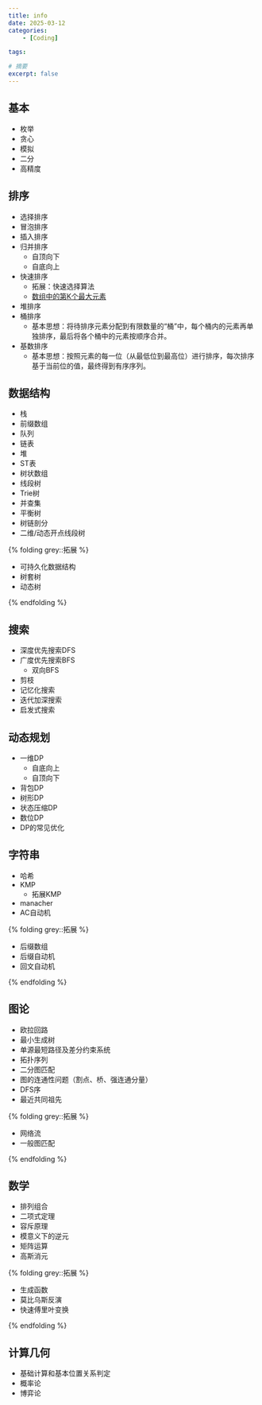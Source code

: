 ```yaml
---
title: info
date: 2025-03-12
categories: 
    - [Coding]

tags: 

# 摘要
excerpt: false
---
```


## 基本
- 枚举
- 贪心
- 模拟
- 二分
- 高精度



## 排序
- 选择排序
- 冒泡排序
- 插入排序
- 归并排序
    - 自顶向下
    - 自底向上
- 快速排序
    - 拓展：快速选择算法
    - [数组中的第K个最大元素](https://leetcode.cn/problems/kth-largest-element-in-an-array?envType=problem-list-v2&envId=wCzTUYLE)
- 堆排序
- 桶排序
    - 基本思想：将待排序元素分配到有限数量的“桶”中，每个桶内的元素再单独排序，最后将各个桶中的元素按顺序合并。
- 基数排序
    - 基本思想：按照元素的每一位（从最低位到最高位）进行排序，每次排序基于当前位的值，最终得到有序序列。



## 数据结构
- 栈
- 前缀数组
- 队列
- 链表
- 堆
- ST表
- 树状数组
- 线段树
- Trie树
- 并查集
- 平衡树
- 树链剖分
- 二维/动态开点线段树

{% folding grey::拓展 %}

- 可持久化数据结构
- 树套树
- 动态树

{% endfolding %}



## 搜索
- 深度优先搜索DFS
- 广度优先搜索BFS
    - 双向BFS 
- 剪枝
- 记忆化搜索
- 迭代加深搜索
- 启发式搜索



## 动态规划
- 一维DP
    - 自底向上
    - 自顶向下
- 背包DP
- 树形DP
- 状态压缩DP
- 数位DP
- DP的常见优化



## 字符串
- 哈希
- KMP
    - 拓展KMP
- manacher
- AC自动机

{% folding grey::拓展 %}

- 后缀数组
- 后缀自动机
- 回文自动机

{% endfolding %}



## 图论
- 欧拉回路
- 最小生成树
- 单源最短路径及差分约束系统
- 拓扑序列
- 二分图匹配
- 图的连通性问题（割点、桥、强连通分量）
- DFS序
- 最近共同祖先

{% folding grey::拓展 %}

- 网络流
- 一般图匹配

{% endfolding %}



## 数学
- 排列组合
- 二项式定理
- 容斥原理
- 模意义下的逆元
- 矩阵运算
- 高斯消元

{% folding grey::拓展 %}

- 生成函数
- 莫比乌斯反演
- 快速傅里叶变换

{% endfolding %}



## 计算几何
- 基础计算和基本位置关系判定
- 概率论
- 博弈论
